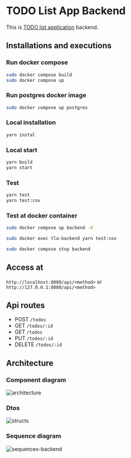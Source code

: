 # TODO List App Backend

This is [TODO list application](https://github.com/async-devil/todo-list-app-template) backend.

## Installations and executions

### Run docker compose

```bash
sudo docker compose build
sudo docker compose up
```

### Run postgres docker image

```bash
sudo docker compose up postgres
```

### Local installation

```bash
yarn instal
```

### Local start

```bash
yarn build
yarn start
```

### Test

```bash
yarn test
yarn test:cov
```

### Test at docker container

```bash
sudo docker compose up backend -d

sudo docker exec tla-backend yarn test:cov

sudo docker compose stop backend
```

## Access at

`http://localhost:8080/api/<method>` or `http://127.0.0.1:8080/api/<method>`

## Api routes

- POST `/todos`
- GET `/todos/:id`
- GET `/todos`
- PUT `/todos/:id`
- DELETE `/todos/:id`

## Architecture

### Component diagram

![architecture](http://www.plantuml.com/plantuml/proxy?cache=no&src=https://raw.githubusercontent.com/async-devil/todo-list-app-template/master/docs/architecture.puml)

### Dtos

![structs](http://www.plantuml.com/plantuml/proxy?cache=no&src=https://raw.githubusercontent.com/async-devil/todo-list-app-template/master/docs/structs.puml)

### Sequence diagram

![sequences-backend](http://www.plantuml.com/plantuml/proxy?cache=no&src=https://raw.githubusercontent.com/async-devil/todo-list-app-template/master/docs/sequences-backend.puml)

